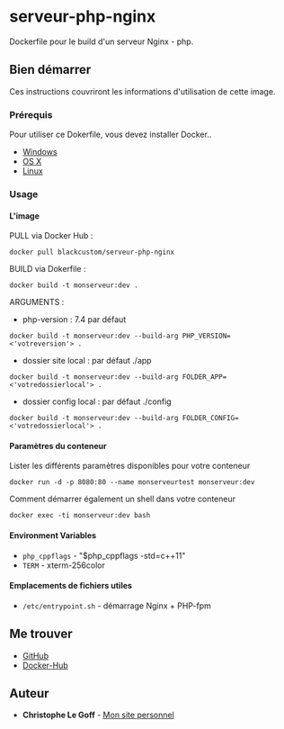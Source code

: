 # serveur-php-nginx

Dockerfile pour le build d'un serveur Nginx - php.

## Bien démarrer

Ces instructions couvriront les informations d'utilisation de cette image.

### Prérequis

Pour utiliser ce Dokerfile, vous devez installer Docker..

- [Windows](https://docs.docker.com/windows/started)
- [OS X](https://docs.docker.com/mac/started/)
- [Linux](https://docs.docker.com/linux/started/)

### Usage

#### L'image

PULL via Docker Hub :

```shell
docker pull blackcustom/serveur-php-nginx
```

BUILD via Dokerfile :

```shell
docker build -t monserveur:dev .
```

ARGUMENTS :

- php-version : 7.4 par défaut

```shell
docker build -t monserveur:dev --build-arg PHP_VERSION=<'votreversion'> .
```

- dossier site local : par défaut ./app

```shell
docker build -t monserveur:dev --build-arg FOLDER_APP=<'votredossierlocal'> .
```

- dossier config local : par défaut ./config

```shell
docker build -t monserveur:dev --build-arg FOLDER_CONFIG=<'votredossierlocal'> .
```

#### Paramètres du conteneur

Lister les différents paramètres disponibles pour votre conteneur

```shell
docker run -d -p 8080:80 --name monserveurtest monserveur:dev
```

Comment démarrer également un shell dans votre conteneur

```shell
docker exec -ti monserveur:dev bash
```

#### Environment Variables

- `php_cppflags` - "$php_cppflags -std=c++11"
- `TERM` - xterm-256color

#### Emplacements de fichiers utiles

- `/etc/entrypoint.sh` - démarrage Nginx + PHP-fpm

## Me trouver

- [GitHub](https://github.com/chrisalexlegoff/serveur-nginx-php-docker)
- [Docker-Hub](https://hub.docker.com/r/blackcustom/serveur-php-nginx)

## Auteur

- **Christophe Le Goff** - [Mon site personnel](https://christophe-le-goff.com)
